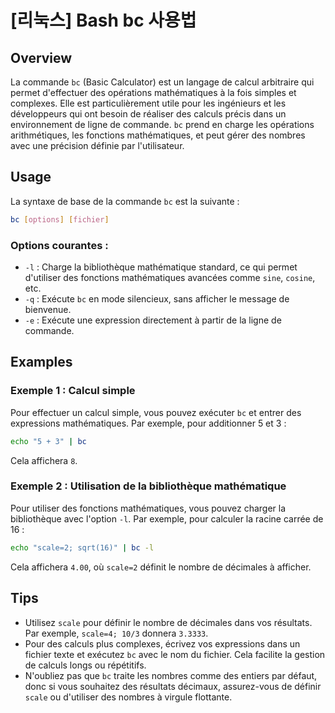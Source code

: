 # [리눅스] Bash bc 사용법

## Overview
La commande `bc` (Basic Calculator) est un langage de calcul arbitraire qui permet d'effectuer des opérations mathématiques à la fois simples et complexes. Elle est particulièrement utile pour les ingénieurs et les développeurs qui ont besoin de réaliser des calculs précis dans un environnement de ligne de commande. `bc` prend en charge les opérations arithmétiques, les fonctions mathématiques, et peut gérer des nombres avec une précision définie par l'utilisateur.

## Usage
La syntaxe de base de la commande `bc` est la suivante :

```bash
bc [options] [fichier]
```

### Options courantes :
- `-l` : Charge la bibliothèque mathématique standard, ce qui permet d'utiliser des fonctions mathématiques avancées comme `sine`, `cosine`, etc.
- `-q` : Exécute `bc` en mode silencieux, sans afficher le message de bienvenue.
- `-e` : Exécute une expression directement à partir de la ligne de commande.

## Examples
### Exemple 1 : Calcul simple
Pour effectuer un calcul simple, vous pouvez exécuter `bc` et entrer des expressions mathématiques. Par exemple, pour additionner 5 et 3 :

```bash
echo "5 + 3" | bc
```
Cela affichera `8`.

### Exemple 2 : Utilisation de la bibliothèque mathématique
Pour utiliser des fonctions mathématiques, vous pouvez charger la bibliothèque avec l'option `-l`. Par exemple, pour calculer la racine carrée de 16 :

```bash
echo "scale=2; sqrt(16)" | bc -l
```
Cela affichera `4.00`, où `scale=2` définit le nombre de décimales à afficher.

## Tips
- Utilisez `scale` pour définir le nombre de décimales dans vos résultats. Par exemple, `scale=4; 10/3` donnera `3.3333`.
- Pour des calculs plus complexes, écrivez vos expressions dans un fichier texte et exécutez `bc` avec le nom du fichier. Cela facilite la gestion de calculs longs ou répétitifs.
- N'oubliez pas que `bc` traite les nombres comme des entiers par défaut, donc si vous souhaitez des résultats décimaux, assurez-vous de définir `scale` ou d'utiliser des nombres à virgule flottante.